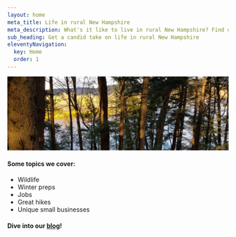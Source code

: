 ```yaml
---
layout: home
meta_title: Life in rural New Hampshire
meta_description: What's it like to live in rural New Hampshire? Find out in this candid blog that covers weather, heating, driving, jobs, wildlife, and more.
sub_heading: Get a candid take on life in rural New Hampshire
eleventyNavigation:
  key: Home
  order: 1
---
```


<img src="../images/rural-new-hamsphire-scene.jpeg" />

#### Some topics we cover:

- Wildlife
- Winter preps
- Jobs
- Great hikes
- Unique small businesses

#### Dive into our <a href="/blog/">blog</a>!



